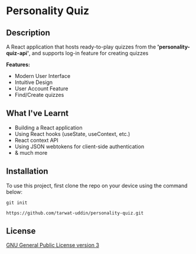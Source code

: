 # Personality Quiz

## Description

A React application that hosts ready-to-play quizzes from the **'personality-quiz-api'**, and supports log-in feature for creating quizzes

**Features:**

- Modern User Interface
- Intuitive Design
- User Account Feature
- Find/Create quizzes

## What I've Learnt

+ Building a React application
+ Using React hooks (useState, useContext, etc.)
+ React context API
+ Using JSON webtokens for client-side authentication
+ & much more

## Installation

To use this project, first clone the repo on your device using the command below:

`git init`

`https://github.com/tarwat-uddin/personality-quiz.git`

## License

[GNU General Public License version 3](https://opensource.org/licenses/GPL-3.0)
